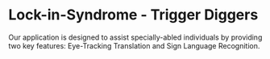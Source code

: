 # Lock-in-Syndrome - Trigger Diggers
Our application is designed to assist specially-abled individuals by providing two key features: Eye-Tracking Translation and Sign Language Recognition. 
